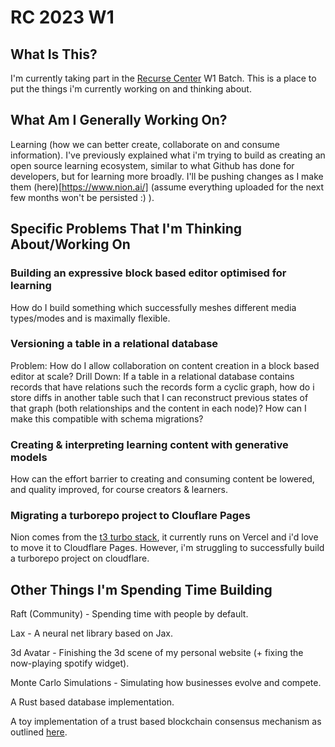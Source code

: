 # RC 2023 W1

## What Is This?
I'm currently taking part in the [Recurse Center](https://www.recurse.com/) W1 Batch. This is a place to put the things i'm currently working on and thinking about.

## What Am I Generally Working On?
Learning (how we can better create, collaborate on and consume information). I've previously explained what i'm trying to build as creating an open source learning ecosystem, similar to what Github has done for developers, but for learning more broadly. I'll be pushing changes as I make them (here)[https://www.nion.ai/] (assume everything uploaded for the next few months won't be persisted :) ).

## Specific Problems That I'm Thinking About/Working On
### Building an expressive block based editor optimised for learning
How do I build something which successfully meshes different media types/modes and is maximally flexible.

### Versioning a table in a relational database
Problem: How do I allow collaboration on content creation in a block based editor at scale?
Drill Down: If a table in a relational database contains records that have relations such the records form a cyclic graph, how do i store diffs in another table such that I can reconstruct previous states of that graph (both relationships and the content in each node)? How can I make this compatible with schema migrations?

### Creating & interpreting learning content with generative models
How can the effort barrier to creating and consuming content be lowered, and quality improved, for course creators & learners.

### Migrating a turborepo project to Clouflare Pages
Nion comes from the [t3 turbo stack](https://github.com/t3-oss/create-t3-turbo), it currently runs on Vercel and i'd love to move it to Cloudflare Pages. However, i'm struggling to successfully build a turborepo project on cloudflare.

## Other Things I'm Spending Time Building
Raft (Community) - Spending time with people by default.

Lax - A neural net library based on Jax.

3d Avatar - Finishing the 3d scene of my personal website (+ fixing the now-playing spotify widget).

Monte Carlo Simulations - Simulating how businesses evolve and compete.

A Rust based database implementation.

A toy implementation of a trust based blockchain consensus mechanism as outlined [here](https://charliesweeting.com/writing/proof-by-collective-an-identity-based-blockchain-consensus-mechanism).
